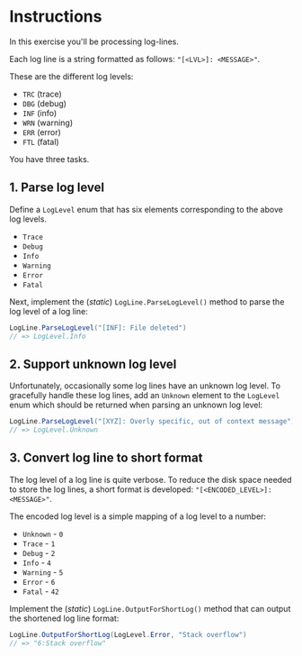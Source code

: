 # Instructions

In this exercise you'll be processing log-lines.

Each log line is a string formatted as follows: `"[<LVL>]: <MESSAGE>"`.

These are the different log levels:

- `TRC` (trace)
- `DBG` (debug)
- `INF` (info)
- `WRN` (warning)
- `ERR` (error)
- `FTL` (fatal)

You have three tasks.

## 1. Parse log level

Define a `LogLevel` enum that has six elements corresponding to the above log levels.

- `Trace`
- `Debug`
- `Info`
- `Warning`
- `Error`
- `Fatal`

Next, implement the (_static_) `LogLine.ParseLogLevel()` method to parse the log level of a log line:

```csharp
LogLine.ParseLogLevel("[INF]: File deleted")
// => LogLevel.Info
```

## 2. Support unknown log level

Unfortunately, occasionally some log lines have an unknown log level. To gracefully handle these log lines, add an `Unknown` element to the `LogLevel` enum which should be returned when parsing an unknown log level:

```csharp
LogLine.ParseLogLevel("[XYZ]: Overly specific, out of context message")
// => LogLevel.Unknown
```

## 3. Convert log line to short format

The log level of a log line is quite verbose. To reduce the disk space needed to store the log lines, a short format is developed: `"[<ENCODED_LEVEL>]:<MESSAGE>"`.

The encoded log level is a simple mapping of a log level to a number:

- `Unknown` - `0`
- `Trace` - `1`
- `Debug` - `2`
- `Info` - `4`
- `Warning` - `5`
- `Error` - `6`
- `Fatal` - `42`

Implement the (_static_) `LogLine.OutputForShortLog()` method that can output the shortened log line format:

```csharp
LogLine.OutputForShortLog(LogLevel.Error, "Stack overflow")
// => "6:Stack overflow"
```
